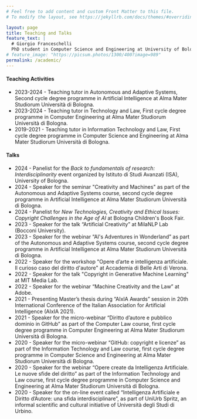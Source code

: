 ```yaml
---
# Feel free to add content and custom Front Matter to this file.
# To modify the layout, see https://jekyllrb.com/docs/themes/#overriding-theme-defaults

layout: page
title: Teaching and Talks
feature_text: |
  # Giorgio Franceschelli
  PhD student in Computer Science and Engineering at University of Bologna.
# feature_image: "https://picsum.photos/1300/400?image=989"
permalink: /academic/
---
```


#### Teaching Activities

* 2023-2024 - Teaching tutor in Autonomous and Adaptive Systems, Second cycle degree programme in Artificial Intelligence at Alma Mater Studiorum Università di Bologna.
* 2023-2024 - Teaching tutor in Technology and Law, First cycle degree programme in Computer Engineering at Alma Mater Studiorum Università di Bologna.
* 2019-2021 - Teaching tutor in Information Technology and Law, First cycle degree programme in Computer Science and Engineering at Alma Mater Studiorum Università di Bologna.

#### Talks

* 2024 - Panelist for the _Back to fundamentals of research: Interdisciplinarity_ event organized by Istituto di Studi Avanzati (ISA), University of Bologna.
* 2024 - Speaker for the seminar "Creativity and Machines" as part of the Autonomous and Adaptive Systems course, second cycle degree programme in Artificial Intelligence at Alma Mater Studiorum Università di Bologna.
* 2024 - Panelist for _New Technologies, Creativity and Ethical Issues: Copyright Challenges in the Age of AI_ at Bologna Children's Book Fair.
* 2023 - Speaker for the talk “Artificial Creativity” at MilaNLP Lab (Bocconi University).
* 2023 - Speaker for the webinar “AI's Adventures in Wonderland” as part of the Autonomous and Adaptive Systems course, second cycle degree programme in Artificial Intelligence at Alma Mater Studiorum Università di Bologna.
* 2022 - Speaker for the workshop "Opere d’arte e intelligenza artificiale. Il curioso caso del diritto d'autore" at Accademia di Belle Arti di Verona.
* 2022 - Speaker for the talk "Copyright in Generative Machine Learning" at MIT Media Lab.
* 2022 - Speaker for the webinar “Machine Creativity and the Law” at Adobe.
* 2021 - Presenting Master’s thesis during “AIxIA Awards” session in 20th International Conference of the Italian Association for Artificial Intelligence (AIxIA 2021).
* 2021 - Speaker for the micro-webinar “Diritto d’autore e pubblico dominio in GitHub” as part of the Computer Law course, first cycle degree programme in Computer Engineering at Alma Mater Studiorum Università di Bologna.
* 2020 - Speaker for the micro-webinar “GitHub: copyright e licenze” as part of the Information Technology and Law course, first cycle degree programme in Computer Science and Engineering at Alma Mater Studiorum Università di Bologna.
* 2020 - Speaker for the webinar “Opere create da Intelligenza Artificiale. Le nuove sfide del diritto” as part of the Information Technology and Law course, first cycle degree programme in Computer Science and Engineering at Alma Mater Studiorum Università di Bologna.
* 2020 - Speaker for the on-line event called “Intelligenza Artificiale e Diritto d’Autore: una sfida interdisciplinare”, as part of UniUrb Spritz, an informal scientific and cultural initiative of Università degli Studi di Urbino.

